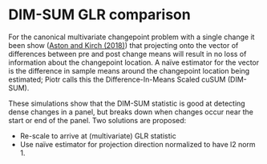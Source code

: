 # DIM-SUM GLR comparison

For the canonical multivariate changepoint problem with a single change it been show ([Aston and Kirch (2018)][1]) that projecting onto the vector of differences between pre and post change means will result in no loss of information about the changepoint location. A naïve estimator for the vector is the difference in sample means around the changepoint location being estimated; Piotr calls this the Difference-In-Means Scaled cuSUM (DIM-SUM).

These simulations show that the DIM-SUM statistic is good at detecting dense changes in a panel, but breaks down when changes occur near the start or end of the panel. Two solutions are proposed:

* Re-scale to arrive at (multivariate) GLR statistic
* Use naïve estimator for projection direction normalized to have l2 norm 1. 

[1]: https://projecteuclid.org/euclid.ejs/1528941678
